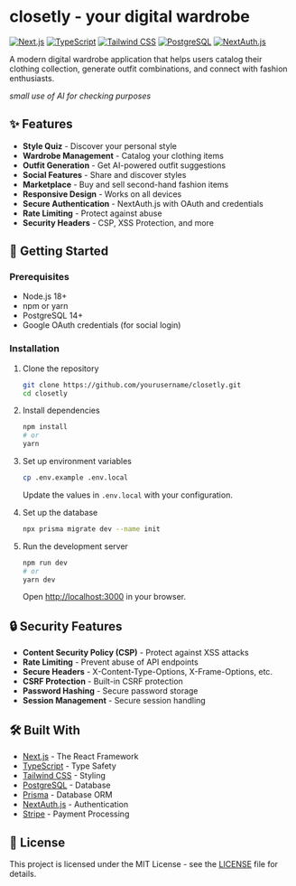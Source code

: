 # closetly - your digital wardrobe

[![Next.js](https://img.shields.io/badge/Next.js-000000?style=for-the-badge&logo=nextdotjs&logoColor=white)](https://nextjs.org/)
[![TypeScript](https://img.shields.io/badge/TypeScript-3178C6?style=for-the-badge&logo=typescript&logoColor=white)](https://www.typescriptlang.org/)
[![Tailwind CSS](https://img.shields.io/badge/Tailwind_CSS-38B2AC?style=for-the-badge&logo=tailwind-css&logoColor=white)](https://tailwindcss.com/)
[![PostgreSQL](https://img.shields.io/badge/PostgreSQL-4169E1?style=for-the-badge&logo=postgresql&logoColor=white)](https://www.postgresql.org/)
[![NextAuth.js](https://img.shields.io/badge/NextAuth.js-000000?style=for-the-badge&logo=next.js&logoColor=white)](https://next-auth.js.org/)

A modern digital wardrobe application that helps users catalog their clothing collection, generate outfit combinations, and connect with fashion enthusiasts.

*small use of AI for checking purposes*

## ✨ Features

- **Style Quiz** - Discover your personal style
- **Wardrobe Management** - Catalog your clothing items
- **Outfit Generation** - Get AI-powered outfit suggestions
- **Social Features** - Share and discover styles
- **Marketplace** - Buy and sell second-hand fashion items
- **Responsive Design** - Works on all devices
- **Secure Authentication** - NextAuth.js with OAuth and credentials
- **Rate Limiting** - Protect against abuse
- **Security Headers** - CSP, XSS Protection, and more

## 🚀 Getting Started

### Prerequisites

- Node.js 18+
- npm or yarn
- PostgreSQL 14+
- Google OAuth credentials (for social login)

### Installation

1. Clone the repository
   ```bash
   git clone https://github.com/yourusername/closetly.git
   cd closetly
   ```

2. Install dependencies
   ```bash
   npm install
   # or
   yarn
   ```

3. Set up environment variables
   ```bash
   cp .env.example .env.local
   ```
   Update the values in `.env.local` with your configuration.

4. Set up the database
   ```bash
   npx prisma migrate dev --name init
   ```

5. Run the development server
   ```bash
   npm run dev
   # or
   yarn dev
   ```

   Open [http://localhost:3000](http://localhost:3000) in your browser.

## 🔒 Security Features

- **Content Security Policy (CSP)** - Protect against XSS attacks
- **Rate Limiting** - Prevent abuse of API endpoints
- **Secure Headers** - X-Content-Type-Options, X-Frame-Options, etc.
- **CSRF Protection** - Built-in CSRF protection
- **Password Hashing** - Secure password storage
- **Session Management** - Secure session handling

## 🛠️ Built With

- [Next.js](https://nextjs.org/) - The React Framework
- [TypeScript](https://www.typescriptlang.org/) - Type Safety
- [Tailwind CSS](https://tailwindcss.com/) - Styling
- [PostgreSQL](https://www.postgresql.org/) - Database
- [Prisma](https://www.prisma.io/) - Database ORM
- [NextAuth.js](https://next-auth.js.org/) - Authentication
- [Stripe](https://stripe.com/) - Payment Processing

## 📝 License

This project is licensed under the MIT License - see the [LICENSE](LICENSE) file for details.
